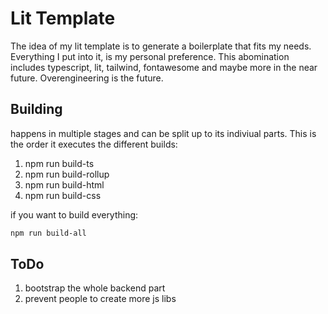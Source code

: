 # Lit Template

The idea of my lit template is to generate a boilerplate that fits my needs. Everything I put into it, is my personal preference.
This abomination includes typescript, lit, tailwind, fontawesome and maybe more in the near future. Overengineering is the future.

## Building

happens in multiple stages and can be split up to its indiviual parts.
This is the order it executes the different builds:

1. npm run build-ts
1. npm run build-rollup
1. npm run build-html
1. npm run build-css

if you want to build everything:

```bash
npm run build-all
```

## ToDo

1. bootstrap the whole backend part
1. prevent people to create more js libs
